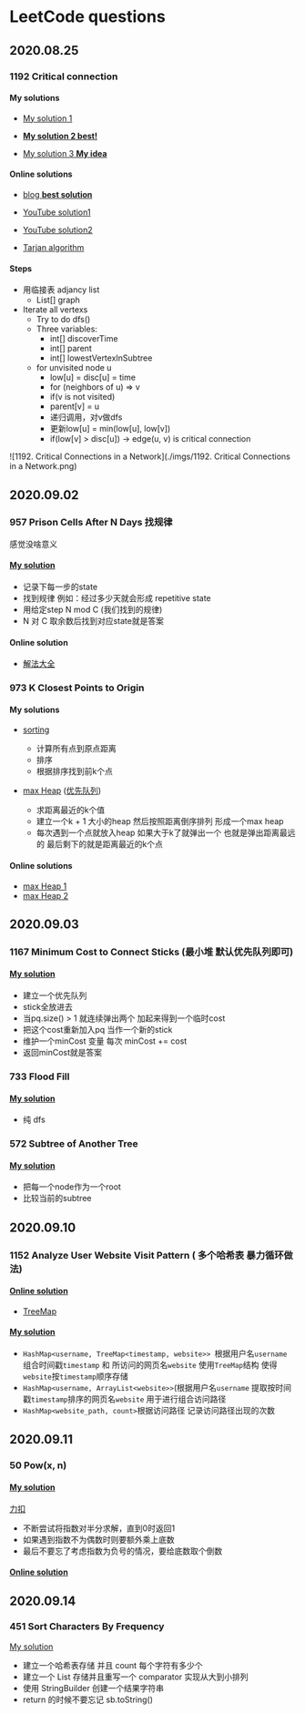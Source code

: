 # LeetCode questions

## 2020.08.25

### 1192 Critical connection

#### My solutions

- [My solution 1](../Amazon/1192_critical_connection.java)

- [**My solution 2 best!**](../Amazon/1192_tarjan_dfs_critical_connection.java)

- [My solution 3 **My idea**](../Amazon/1192_critical_connection_solution3.java)

#### Online solutions

- [blog **best solution**](https://leetcode.jp/leetcode-1192-critical-connections-in-a-network-%E8%A7%A3%E9%A2%98%E6%80%9D%E8%B7%AF%E5%88%86%E6%9E%90/)

- [YouTube solution1](https://www.youtube.com/watch?v=kYcUIEQqL2Y)

- [YouTube solution2](https://www.youtube.com/watch?v=mKUsbABiwBI)

- [Tarjan algorithm](https://www.cnblogs.com/nullzx/p/7968110.html)

#### Steps

- 用临接表 adjancy list
  - List<Integer>[] graph
- Iterate all vertexs 
  - Try to do dfs()
  - Three variables:
    - int[] discoverTime
    - int[] parent
    - int[] lowestVertexInSubtree 
  - for unvisited node u
    - low[u] = disc[u] = time
    - for (neighbors of u) => v
    - if(v is not visited)
    - parent[v] = u
    - 递归调用，对v做dfs
    - 更新low[u] = min(low[u], low[v])
    - if(low[v] > disc[u]) -> edge(u, v) is critical connection

![1192. Critical Connections in a Network](./imgs/1192. Critical Connections in a Network.png)

## 2020.09.02

### 957 Prison Cells After N Days 找规律

感觉没啥意义

#### [My solution](../Amazon/957_findPattern_prisonCellsAfterNDays.java) 

- 记录下每一步的state 
- 找到规律 例如：经过多少天就会形成 repetitive state
- 用给定step N mod C (我们找到的规律)
- N 对 C 取余数后找到对应state就是答案

#### Online solution

- [解法大全](https://massivealgorithms.blogspot.com/2019/01/leetcode-957-prison-cells-after-n-days.html)

### 973 K Closest Points to Origin

#### My solutions

- [sorting](../Amazon/973_sorting_KClosestPointsToOrigin.java)
  - 计算所有点到原点距离
  - 排序
  - 根据排序找到前k个点

- [max Heap](../Amazon/973_maxHeap_KClosestPointsToOrigin.java) ([优先队列](https://www.liaoxuefeng.com/wiki/1252599548343744/1265120632401152))
  - 求距离最近的k个值
  - 建立一个k + 1 大小的heap 然后按照距离倒序排列 形成一个max heap
  - 每次遇到一个点就放入heap 如果大于k了就弹出一个 也就是弹出距离最远的 最后剩下的就是距离最近的k个点

#### Online solutions

- [max Heap 1](http://www.noteanddata.com/leetcode-973-K-Closest-Points-to-Origin-java-solution-note.html)
- [max Heap 2](https://www.cnblogs.com/Dylan-Java-NYC/p/10556223.html)

## 2020.09.03

### 1167 Minimum Cost to Connect Sticks (最小堆 默认优先队列即可)

#### [My solution](../Amazon/1167_minHeap_minimumCostToConnectSticks.java)

- 建立一个优先队列
- stick全放进去
- 当pq.size() > 1 就连续弹出两个 加起来得到一个临时cost
- 把这个cost重新加入pq 当作一个新的stick
- 维护一个minCost 变量 每次 minCost += cost
- 返回minCost就是答案

### 733 Flood Fill

#### [My solution](../Amazon/733_dfs_FloodFill.java)

- 纯 dfs

### 572 Subtree of Another Tree

#### [My solution](../Amazon/572_preOrderTree_SubtreeOfAnotherTree.java)

- 把每一个node作为一个root
- 比较当前的subtree

## 2020.09.10

### 1152 Analyze User Website Visit Pattern ( 多个哈希表 暴力循环做法)

#### [Online solution](https://www.cnblogs.com/slowbirdoflsh/p/11349461.html)

- [TreeMap](https://www.jianshu.com/p/e11fe1760a3d)

#### [My solution](../Amazon/1152_threeHashMap_AnalyzeUserWebsiteVisitPattern.java)

- ```HashMap<username, TreeMap<timestamp, website>> ```根据用户名```username``` 组合时间戳```timestamp``` 和 所访问的网页名```website``` 使用```TreeMap```结构 使得```website```按```timestamp```顺序存储
- ```HashMap<username, ArrayList<website>>```(根据用户名```username``` 提取按时间戳```timestamp```排序的网页名```website``` 用于进行组合访问路径
- ```HashMap<website_path, count>```根据访问路径 记录访问路径出现的次数

## 2020.09.11

### 50 Pow(x, n)

#### [My solution](../Amazon/50_recursion_logN_powXN.java)

[力扣](https://leetcode-cn.com/problems/powx-n/solution/50-powx-n-java-san-xing-dai-ma-san-ge-yao-dian-di-/)

- 不断尝试将指数对半分求解，直到0时返回1
- 如果遇到指数不为偶数时则要额外乘上底数
- 最后不要忘了考虑指数为负号的情况，要给底数取个倒数

#### [Online solution](https://leetcode.jp/leetcode-50-powx-n-%E8%A7%A3%E9%A2%98%E6%80%9D%E8%B7%AF%E5%88%86%E6%9E%90/)

## 2020.09.14

### 451 Sort Characters By Frequency

[My solution](../Amazon/451_string_HashMap_comparatorOverwrite_sortCharacterByFrequency.java)

- 建立一个哈希表存储 并且 count 每个字符有多少个
- 建立一个 List 存储并且重写一个 comparator 实现从大到小排列
- 使用 StringBuilder 创建一个结果字符串
- return 的时候不要忘记 sb.toString()

## 

